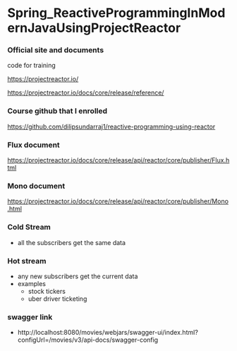 # Spring_ReactiveProgrammingInModernJavaUsingProjectReactor

### Official site and documents
code for training

https://projectreactor.io/

https://projectreactor.io/docs/core/release/reference/

### Course github that I enrolled

https://github.com/dilipsundarraj1/reactive-programming-using-reactor

### Flux document

https://projectreactor.io/docs/core/release/api/reactor/core/publisher/Flux.html


### Mono document

https://projectreactor.io/docs/core/release/api/reactor/core/publisher/Mono.html


### Cold Stream
 - all the subscribers get the same data
 
### Hot stream
 - any new subscribers get the current data
 - examples
    + stock tickers
    + uber driver ticketing

### swagger link
 - http://localhost:8080/movies/webjars/swagger-ui/index.html?configUrl=/movies/v3/api-docs/swagger-config
